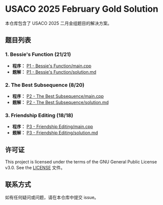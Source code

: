 # USACO 2025 February Gold Solution

本仓库包含了 USACO 2025 二月金组题目的解决方案。

## 题目列表

### 1. Bessie's Function (21/21)
- **程序：** [P1 - Bessie's Function/main.cpp](https://github.com/Fadouse/USACO-2025-February-Gold-Solution/blob/main/P1%20-%20Bessie's%20Function/main.cpp)
- **题解：** [P1 - Bessie's Function/solution.md](https://github.com/Fadouse/USACO-2025-February-Gold-Solution/blob/main/P1%20-%20Bessie's%20Function/solution.md)

### 2. The Best Subsequence (8/20)
- **程序：** [P2 - The Best Subsequence/main.cpp](https://github.com/Fadouse/USACO-2025-February-Gold-Solution/blob/main/P2%20-%20The%20Best%20Subsequence/main.cpp)
- **题解：** [P2 - The Best Subsequence/solution.md](https://github.com/Fadouse/USACO-2025-February-Gold-Solution/blob/main/P2%20-%20The%20Best%20Subsequence/solution.md)

### 3. Friendship Editing (18/18)
- **程序：** [P3 - Friendship Editing/main.cpp](https://github.com/Fadouse/USACO-2025-February-Gold-Solution/blob/main/P3%20-%20Friendship%20Editing/main.cpp)
- **题解：** [P3 - Friendship Editing/solution.md](https://github.com/Fadouse/USACO-2025-February-Gold-Solution/blob/main/P3%20-%20Friendship%20Editing/solution.md)

## 许可证

This project is licensed under the terms of the GNU General Public License v3.0. See the [LICENSE](https://github.com/Fadouse/USACO-2025-February-Gold-Solution/blob/main/LICENSE) 文件。

## 联系方式

如有任何疑问或问题，请在本仓库中提交 issue。
